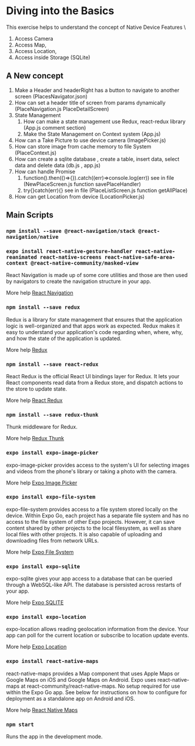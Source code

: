 # Diving into the Basics

This exercise helps to understand the concept of Native Device Features \

1. Access Camera
2. Access Map,
3. Access Location,
4. Access inside Storage (SQLite)

## A New concept

1. Make a Header and headerRight has a button to navigate to another screen (PlacesNavigator.json)
2. How can set a header title of screen from params dynamically (PlaceNavigation.js PlaceDetailScreen)
3. State Management
   1. How can make a state management use Redux, react-redux library (App.js comment section)
   2. Make the State Management on Context system (App.js)
4. How can a Take Picture to use device camera (ImagePicker.js)
5. How can store image from cache memory to file System (PlaceContext.js)
6. How can create a sqlite database , create a table, insert data, select data and delete data (db.js , app.js)
7. How can handle Promise
   1. function().then(()=>{}).catch((err)=>console.log(err)) see in file (NewPlaceScreen.js function savePlaceHandler)
   2. try{}catch(err){} see in file (PlaceListScreen.js function getAllPlace)
8. How can get Location from device (LocationPicker.js)

## Main Scripts

### `npm install --save @react-navigation/stack @react-navigation/native`

### `expo install react-native-gesture-handler react-native-reanimated react-native-screens react-native-safe-area-context @react-native-community/masked-view`

React Navigation is made up of some core utilities and those are then used by navigators to create the navigation structure in your app.

More help [React Navigation](https://reactnavigation.org/docs/getting-started)

### `npm install --save redux`

Redux is a library for state management that ensures that the application logic is well-organized and that apps work as expected. Redux makes it easy to understand your application's code regarding when, where, why, and how the state of the application is updated.

More help [Redux](https://redux.js.org/)

### `npm install --save react-redux`

React Redux is the official React UI bindings layer for Redux. It lets your React components read data from a Redux store, and dispatch actions to the store to update state.

More help [React Redux](https://react-redux.js.org/)

### `npm install --save redux-thunk`

Thunk middleware for Redux.

More help [Redux Thunk](https://github.com/reduxjs/redux-thunk)

### `expo install expo-image-picker`

expo-image-picker provides access to the system's UI for selecting images and videos from the phone's library or taking a photo with the camera.

More help [Expo Image Picker](https://docs.expo.dev/versions/v42.0.0/sdk/imagepicker/)

### `expo install expo-file-system`

expo-file-system provides access to a file system stored locally on the device. Within Expo Go, each project has a separate file system and has no access to the file system of other Expo projects. However, it can save content shared by other projects to the local filesystem, as well as share local files with other projects. It is also capable of uploading and downloading files from network URLs.

More help [Expo File System](https://docs.expo.dev/versions/v42.0.0/sdk/filesystem/)

### `expo install expo-sqlite`

expo-sqlite gives your app access to a database that can be queried through a WebSQL-like API. The database is persisted across restarts of your app.

More help [Expo SQLITE](https://docs.expo.dev/versions/v42.0.0/sdk/sqlite/)

### `expo install expo-location`

expo-location allows reading geolocation information from the device. Your app can poll for the current location or subscribe to location update events.

More help [Expo Location](https://docs.expo.dev/versions/v42.0.0/sdk/location/)

### `expo install react-native-maps`

react-native-maps provides a Map component that uses Apple Maps or Google Maps on iOS and Google Maps on Android. Expo uses react-native-maps at react-community/react-native-maps. No setup required for use within the Expo Go app. See below for instructions on how to configure for deployment as a standalone app on Android and iOS.

More help [React Native Maps](https://docs.expo.dev/versions/v42.0.0/sdk/map-view/)

### `npm start`

Runs the app in the development mode.<br />
